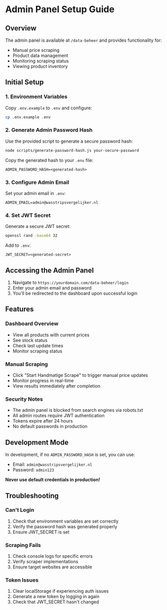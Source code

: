 # Admin Panel Setup Guide

## Overview
The admin panel is available at `/data-beheer` and provides functionality for:
- Manual price scraping
- Product data management
- Monitoring scraping status
- Viewing product inventory

## Initial Setup

### 1. Environment Variables
Copy `.env.example` to `.env` and configure:

```bash
cp .env.example .env
```

### 2. Generate Admin Password Hash
Use the provided script to generate a secure password hash:

```bash
node scripts/generate-password-hash.js your-secure-password
```

Copy the generated hash to your `.env` file:
```
ADMIN_PASSWORD_HASH=<generated-hash>
```

### 3. Configure Admin Email
Set your admin email in `.env`:
```
ADMIN_EMAIL=admin@wasstripsvergelijker.nl
```

### 4. Set JWT Secret
Generate a secure JWT secret:
```bash
openssl rand -base64 32
```

Add to `.env`:
```
JWT_SECRET=<generated-secret>
```

## Accessing the Admin Panel

1. Navigate to `https://yourdomain.com/data-beheer/login`
2. Enter your admin email and password
3. You'll be redirected to the dashboard upon successful login

## Features

### Dashboard Overview
- View all products with current prices
- See stock status
- Check last update times
- Monitor scraping status

### Manual Scraping
- Click "Start Handmatige Scrape" to trigger manual price updates
- Monitor progress in real-time
- View results immediately after completion

### Security Notes
- The admin panel is blocked from search engines via robots.txt
- All admin routes require JWT authentication
- Tokens expire after 24 hours
- No default passwords in production

## Development Mode
In development, if no `ADMIN_PASSWORD_HASH` is set, you can use:
- Email: `admin@wasstripsvergelijker.nl`
- Password: `admin123`

**Never use default credentials in production!**

## Troubleshooting

### Can't Login
1. Check that environment variables are set correctly
2. Verify the password hash was generated properly
3. Ensure JWT_SECRET is set

### Scraping Fails
1. Check console logs for specific errors
2. Verify scraper implementations
3. Ensure target websites are accessible

### Token Issues
1. Clear localStorage if experiencing auth issues
2. Generate a new token by logging in again
3. Check that JWT_SECRET hasn't changed